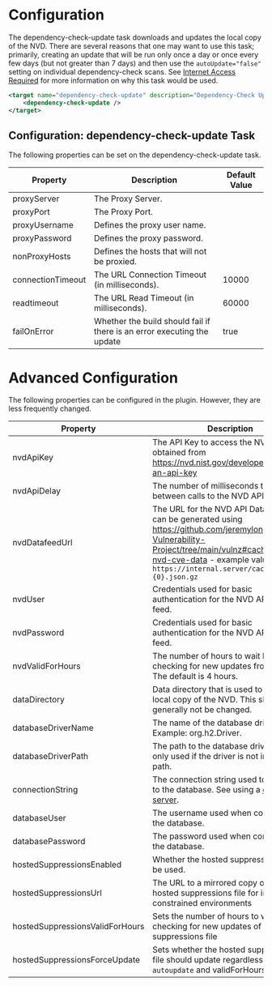 Configuration
====================
The dependency-check-update task downloads and updates the local copy of the NVD.
There are several reasons that one may want to use this task; primarily, creating
an update that will be run only once a day or once every few days (but not greater
than 7 days) and then use the `autoUpdate="false"` setting on individual
dependency-check scans. See [Internet Access Required](https://jeremylong.github.io/DependencyCheck/data/index.html)
for more information on why this task would be used.

```xml
<target name="dependency-check-update" description="Dependency-Check Update">
    <dependency-check-update />
</target>
```

Configuration: dependency-check-update Task
--------------------
The following properties can be set on the dependency-check-update task.

Property              | Description                                                             | Default Value
----------------------|-------------------------------------------------------------------------|------------------
proxyServer           | The Proxy Server.                                                       | &nbsp;
proxyPort             | The Proxy Port.                                                         | &nbsp;
proxyUsername         | Defines the proxy user name.                                            | &nbsp;
proxyPassword         | Defines the proxy password.                                             | &nbsp;
nonProxyHosts         | Defines the hosts that will not be proxied.                             | &nbsp;
connectionTimeout     | The URL Connection Timeout (in milliseconds).                           | 10000
readtimeout           | The URL Read Timeout (in milliseconds).                                 | 60000
failOnError           | Whether the build should fail if there is an error executing the update | true

Advanced Configuration
====================
The following properties can be configured in the plugin. However, they are less frequently changed. 

Property             | Description                                                                                                          | Default Value
---------------------|----------------------------------------------------------------------------------------------------------------------|------------------
nvdApiKey            | The API Key to access the NVD API; obtained from https://nvd.nist.gov/developers/request-an-api-key                  | &nbsp;
nvdApiDelay          | The number of milliseconds to wait between calls to the NVD API.                                                     | 2000 with an NVD API Key or 8000 without an API Key
nvdDatafeedUrl       | The URL for the NVD API Data feed that can be generated using https://github.com/jeremylong/Open-Vulnerability-Project/tree/main/vulnz#caching-the-nvd-cve-data - example value `https://internal.server/cache/nvdcve-{0}.json.gz` | &nbsp;
nvdUser              | Credentials used for basic authentication for the NVD API Data feed.                                                 | &nbsp;
nvdPassword          | Credentials used for basic authentication for the NVD API Data feed.                                                 | &nbsp;
nvdValidForHours     | The number of hours to wait before checking for new updates from the NVD. The default is 4 hours.                    | 4
dataDirectory        | Data directory that is used to store the local copy of the NVD. This should generally not be changed.                | data
databaseDriverName   | The name of the database driver. Example: org.h2.Driver.                                                             | &nbsp;
databaseDriverPath   | The path to the database driver JAR file; only used if the driver is not in the class path.                          | &nbsp;
connectionString     | The connection string used to connect to the database. See using a [database server](../data/database.html).         | &nbsp;
databaseUser         | The username used when connecting to the database.                                                                   | &nbsp;
databasePassword     | The password used when connecting to the database.                                                                   | &nbsp;
hostedSuppressionsEnabled | Whether the hosted suppression file will be used.                                                               | true
hostedSuppressionsUrl | The URL to a mirrored copy of the hosted suppressions file for internet-constrained environments                    | https://jeremylong.github.io/DependencyCheck/suppressions/publishedSuppressions.xml
hostedSuppressionsValidForHours | Sets the number of hours to wait before checking for new updates of the hosted suppressions file          | 2
hostedSuppressionsForceUpdate | Sets whether the hosted suppressions file should update regardless of the `autoupdate` and validForHours settings | false 